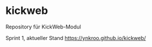 # kickweb
Repository für KickWeb-Modul

Sprint 1, aktueller Stand
https://ynkroo.github.io/kickweb/

